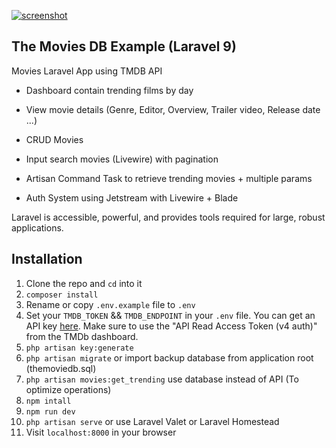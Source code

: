
<a target="_blank" rel="noopener noreferrer nofollow" href="#"><img src="https://user-images.githubusercontent.com/30390958/245320697-59f72dad-d33d-4d05-98a0-f58bb9376b96.png" alt="screenshot" style="max-width: 100%;"></a>

  

##  The Movies DB Example (Laravel 9)

  

Movies Laravel App using TMDB API
  

- Dashboard contain trending films by day

- View movie details (Genre, Editor, Overview, Trailer video, Release date ...)
- CRUD Movies

- Input search movies (Livewire) with pagination

- Artisan Command Task  to retrieve trending movies + multiple params
- Auth System using Jetstream with Livewire + Blade

  

Laravel is accessible, powerful, and provides tools required for large, robust applications.

  

## Installation
  


1.  Clone the repo and  `cd`  into it
2.  `composer install`
3.  Rename or copy  `.env.example`  file to  `.env`
4.  Set your  `TMDB_TOKEN` && `TMDB_ENDPOINT`  in your  `.env`  file. You can get an API key  [here](https://www.themoviedb.org/documentation/api). Make sure to use the "API Read Access Token (v4 auth)" from the TMDb dashboard.
5.  `php artisan key:generate`
6. `php artisan migrate` or import backup database from application root (themoviedb.sql)
7. `php artisan movies:get_trending` use database instead of API (To optimize operations)
8. `npm intall`
9. `npm run dev`
10.  `php artisan serve`  or use Laravel Valet or Laravel Homestead
11.  Visit  `localhost:8000`  in your browser
